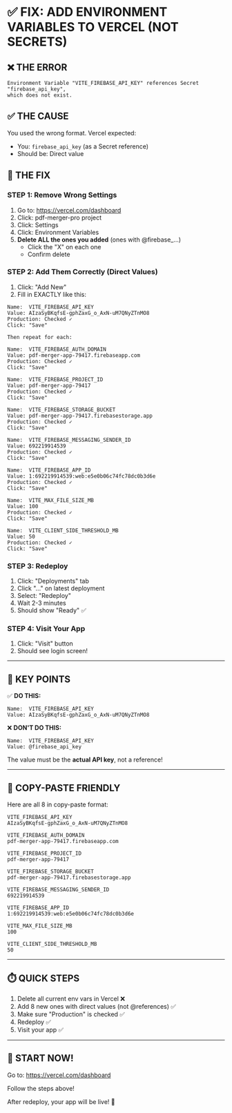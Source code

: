 # ✅ FIX: ADD ENVIRONMENT VARIABLES TO VERCEL (NOT SECRETS)

## ❌ THE ERROR
```
Environment Variable "VITE_FIREBASE_API_KEY" references Secret "firebase_api_key", 
which does not exist.
```

## ✅ THE CAUSE
You used the wrong format. Vercel expected:
- You: `firebase_api_key` (as a Secret reference)
- Should be: Direct value

## 🔧 THE FIX

### STEP 1: Remove Wrong Settings

1. Go to: https://vercel.com/dashboard
2. Click: pdf-merger-pro project
3. Click: Settings
4. Click: Environment Variables
5. **Delete ALL the ones you added** (ones with @firebase_...)
   - Click the "X" on each one
   - Confirm delete

### STEP 2: Add Them Correctly (Direct Values)

1. Click: "Add New"
2. Fill in EXACTLY like this:

```
Name:  VITE_FIREBASE_API_KEY
Value: AIzaSyBKqfsE-gphZaxG_o_AxN-uM7QNyZTnMO8
Production: Checked ✓
Click: "Save"

Then repeat for each:

Name:  VITE_FIREBASE_AUTH_DOMAIN
Value: pdf-merger-app-79417.firebaseapp.com
Production: Checked ✓
Click: "Save"

Name:  VITE_FIREBASE_PROJECT_ID
Value: pdf-merger-app-79417
Production: Checked ✓
Click: "Save"

Name:  VITE_FIREBASE_STORAGE_BUCKET
Value: pdf-merger-app-79417.firebasestorage.app
Production: Checked ✓
Click: "Save"

Name:  VITE_FIREBASE_MESSAGING_SENDER_ID
Value: 692219914539
Production: Checked ✓
Click: "Save"

Name:  VITE_FIREBASE_APP_ID
Value: 1:692219914539:web:e5e0b06c74fc78dc0b3d6e
Production: Checked ✓
Click: "Save"

Name:  VITE_MAX_FILE_SIZE_MB
Value: 100
Production: Checked ✓
Click: "Save"

Name:  VITE_CLIENT_SIDE_THRESHOLD_MB
Value: 50
Production: Checked ✓
Click: "Save"
```

### STEP 3: Redeploy

1. Click: "Deployments" tab
2. Click "..." on latest deployment
3. Select: "Redeploy"
4. Wait 2-3 minutes
5. Should show "Ready" ✅

### STEP 4: Visit Your App

1. Click: "Visit" button
2. Should see login screen!

---

## 📝 KEY POINTS

✅ **DO THIS:**
```
Name:  VITE_FIREBASE_API_KEY
Value: AIzaSyBKqfsE-gphZaxG_o_AxN-uM7QNyZTnMO8
```

❌ **DON'T DO THIS:**
```
Name:  VITE_FIREBASE_API_KEY
Value: @firebase_api_key
```

The value must be the **actual API key**, not a reference!

---

## 🎯 COPY-PASTE FRIENDLY

Here are all 8 in copy-paste format:

```
VITE_FIREBASE_API_KEY
AIzaSyBKqfsE-gphZaxG_o_AxN-uM7QNyZTnMO8

VITE_FIREBASE_AUTH_DOMAIN
pdf-merger-app-79417.firebaseapp.com

VITE_FIREBASE_PROJECT_ID
pdf-merger-app-79417

VITE_FIREBASE_STORAGE_BUCKET
pdf-merger-app-79417.firebasestorage.app

VITE_FIREBASE_MESSAGING_SENDER_ID
692219914539

VITE_FIREBASE_APP_ID
1:692219914539:web:e5e0b06c74fc78dc0b3d6e

VITE_MAX_FILE_SIZE_MB
100

VITE_CLIENT_SIDE_THRESHOLD_MB
50
```

---

## ⏱️ QUICK STEPS

1. Delete all current env vars in Vercel ❌
2. Add 8 new ones with direct values (not @references) ✅
3. Make sure "Production" is checked ✅
4. Redeploy ✅
5. Visit your app ✅

---

## 🚀 START NOW!

Go to: https://vercel.com/dashboard

Follow the steps above!

After redeploy, your app will be live! 🎉
